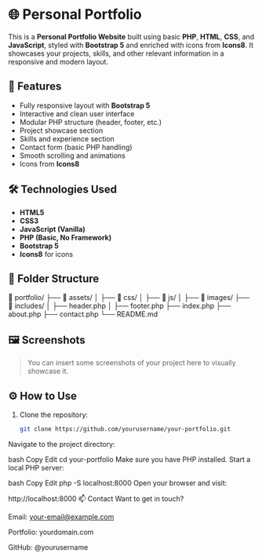 # 🌐 Personal Portfolio

This is a **Personal Portfolio Website** built using basic **PHP**, **HTML**, **CSS**, and **JavaScript**, styled with **Bootstrap 5** and enriched with icons from **Icons8**. It showcases your projects, skills, and other relevant information in a responsive and modern layout.

## 🚀 Features

- Fully responsive layout with **Bootstrap 5**
- Interactive and clean user interface
- Modular PHP structure (header, footer, etc.)
- Project showcase section
- Skills and experience section
- Contact form (basic PHP handling)
- Smooth scrolling and animations
- Icons from **Icons8**

## 🛠️ Technologies Used

- **HTML5**
- **CSS3**
- **JavaScript (Vanilla)**
- **PHP (Basic, No Framework)**
- **Bootstrap 5**
- **Icons8** for icons

## 📂 Folder Structure

📁 portfolio/
├── 📁 assets/
│ ├── 📁 css/
│ ├── 📁 js/
│ ├── 📁 images/
├── 📁 includes/
│ ├── header.php
│ ├── footer.php
├── index.php
├── about.php
├── contact.php
└── README.md


## 🖼️ Screenshots

> You can insert some screenshots of your project here to visually showcase it.

## ⚙️ How to Use

1. Clone the repository:
   ```bash
   git clone https://github.com/yourusername/your-portfolio.git
Navigate to the project directory:

bash
Copy
Edit
cd your-portfolio
Make sure you have PHP installed. Start a local PHP server:

bash
Copy
Edit
php -S localhost:8000
Open your browser and visit:


http://localhost:8000
📫 Contact
Want to get in touch?

Email: your-email@example.com

Portfolio: yourdomain.com

GitHub: @yourusername

